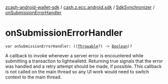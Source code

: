 [zcash-android-wallet-sdk](../../index.md) / [cash.z.ecc.android.sdk](../index.md) / [SdkSynchronizer](index.md) / [onSubmissionErrorHandler](./on-submission-error-handler.md)

# onSubmissionErrorHandler

`var onSubmissionErrorHandler: ((`[`Throwable`](https://kotlinlang.org/api/latest/jvm/stdlib/kotlin/-throwable/index.html)`?) -> `[`Boolean`](https://kotlinlang.org/api/latest/jvm/stdlib/kotlin/-boolean/index.html)`)?`

A callback to invoke whenever a server error is encountered while submitting a transaction to
lightwalletd. Returning true signals that the error was handled and a retry attempt should be
made, if possible. This callback is not called on the main thread so any UI work would need
to switch context to the main thread.

